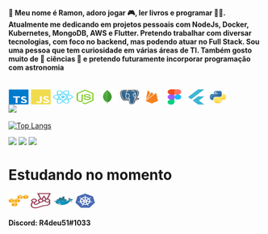 #### :rocket: Meu nome é Ramon, adoro jogar :video_game:, ler livros e programar :man_technologist:. Atualmente me dedicando em projetos pessoais com NodeJs, Docker, Kubernetes, MongoDB, AWS e Flutter. Pretendo trabalhar com diversar tecnologias, com foco no backend, mas podendo atuar no Full Stack. Sou uma pessoa que tem curiosidade em várias áreas de TI. Também gosto muito de :satellite: ciências :telescope: e pretendo futuramente incorporar programação com astronomia

<div style="display: inline-block"><br>
  <img align="center" alt="Ts" height="30" width="40" src="https://raw.githubusercontent.com/devicons/devicon/master/icons/typescript/typescript-plain.svg">
  <img align="center" alt="Js" height="30" width="40" src="https://raw.githubusercontent.com/devicons/devicon/master/icons/javascript/javascript-plain.svg">
  <img align="center" alt="React" height="30" width="40" src="https://raw.githubusercontent.com/devicons/devicon/master/icons/react/react-original.svg">
  <img align="center" alt="NodeJs" height="30" width="40" src="https://raw.githubusercontent.com/devicons/devicon/master/icons/nodejs/nodejs-plain.svg">
  <img align="center" alt="MongoDB" height="30" width="40" src="https://raw.githubusercontent.com/devicons/devicon/master/icons/mongodb/mongodb-original.svg">
<!--   <img align="center" alt="MySQL" height="30" width="40" src="https://raw.githubusercontent.com/devicons/devicon/master/icons/mysql/mysql-plain.svg"> -->
  <img align="center" alt="PostgreSQL" height="30" width="40" src="https://github.com/devicons/devicon/blob/master/icons/postgresql/postgresql-original.svg">
  <img align="center" alt="Firebase" height="30" width="40" src="https://raw.githubusercontent.com/devicons/devicon/master/icons/firebase/firebase-plain.svg">
  <img align="center" alt="Figma" height="30" width="40" src="https://raw.githubusercontent.com/devicons/devicon/master/icons/figma/figma-original.svg">
  <img align="center" alt="Flutter" height="30" width="40" src="https://raw.githubusercontent.com/devicons/devicon/master/icons/flutter/flutter-plain.svg">
  <img align="center" alt="Python" height="30" width="40" src="https://raw.githubusercontent.com/devicons/devicon/master/icons/python/python-original.svg">
</div>

<br/>

<img height="180em" src="https://github-readme-stats.vercel.app/api?username=ramonpaolo&show_icons=true&hide_border=true&&count_private=true&include_all_commits=true&theme=dracula" />

[![Top Langs](https://github-readme-stats.vercel.app/api/top-langs/?username=ramonpaolo&layout=compact&hide_border=true&hide=css,html,scss,python&theme=dracula)](https://github.com/ramonpaolo/github-readme-stats)

 <a href="https://instagram.com/ramonpaolomaran" target="_blank"><img src="https://img.shields.io/badge/-Instagram-%23E4405F?style=for-the-badge&logo=instagram&logoColor=white" target="_blank"></a>
 <a href="https://www.linkedin.com/in/ramonpaolomaran" target="_blank"><img src="https://img.shields.io/badge/-LinkedIn-%230077B5?style=for-the-badge&logo=linkedin&logoColor=white" target="_blank"></a> 
<a href = "mailto:contatoramonpaolomaran12@gmail.com"><img src="https://img.shields.io/badge/-Gmail-%23333?style=for-the-badge&logo=gmail&logoColor=white" target="_blank"></a>

# Estudando no momento
<div>
<img align="center" alt="AWS" height="30" width="40" src="https://github.com/devicons/devicon/blob/master/icons/amazonwebservices/amazonwebservices-original.svg">
<img align="center" alt="Jest" height="30" width="40" src="https://github.com/devicons/devicon/blob/master/icons/jest/jest-plain.svg">
<img align="center" alt="Docker" height="30" width="40" src="https://raw.githubusercontent.com/devicons/devicon/master/icons/docker/docker-original.svg">
<img align="center" alt="Kubernetes" height="30" width="40" src="https://github.com/devicons/devicon/blob/master/icons/kubernetes/kubernetes-plain.svg">
</div>

#### Discord: R4deu51#1033
